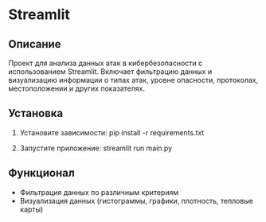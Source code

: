 # Streamlit

## Описание

Проект для анализа данных атак в кибербезопасности с использованием Streamlit. Включает фильтрацию данных и визуализацию информации о типах атак, уровне опасности, протоколах, местоположении и других показателях.

## Установка

1. Установите зависимости:
pip install -r requirements.txt


2. Запустите приложение:
streamlit run main.py


## Функционал

- Фильтрация данных по различным критериям
- Визуализация данных (гистограммы, графики, плотность, тепловые карты)
